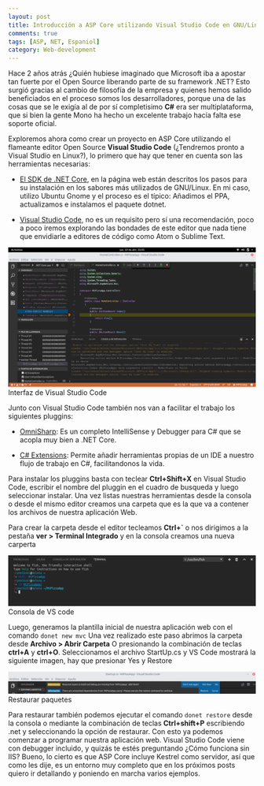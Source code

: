 ```yaml
---
layout: post
title: Introducción a ASP Core utilizando Visual Studio Code en GNU/Linux
comments: true
tags: [ASP, NET, Espaniol]
category: Web-development
---
```


Hace 2 años atrás ¿Quién hubiese imaginado que Microsoft iba a apostar tan fuerte por el Open Source liberando parte de su framework .NET? Esto surgió gracias al cambio de filosofía de la empresa y quienes hemos salido beneficiados en el proceso somos los desarrolladores, porque una de las cosas que se le exigía al de por sí completisimo **C#** era ser multiplataforma, que si bien la gente Mono ha hecho un excelente trabajo hacía falta ese soporte oficial. 

Exploremos ahora como crear un proyecto en ASP Core utilizando el flameante editor Open Source **Visual Studio Code** (¿Tendremos pronto a Visual Studio en Linux?), lo primero que hay que tener en cuenta son las herramientas necesarias:

- [El SDK de .NET Core](https://www.microsoft.com/net/core), en la página web están descritos los pasos para su instalación en los sabores más utilizados de GNU/Linux. En mi caso, utilizo Ubuntu Gnome y el proceso es el típico: Añadimos el PPA, actualizamos e instalamos el paquete dotnet.

- [Visual Studio Code](https://code.visualstudio.com/), no es un requisito pero sí una recomendación, poco a poco iremos explorando las bondades de este editor que nada tiene que envidiarle a editores de código como Atom o Sublime Text.

<div class="main_block">
    <img src="/images/aspcorepost/vscode.png" alt="VS Code">
    <div class='captione'>Interfaz de Visual Studio Code</div>
</div>

Junto con Visual Studio Code también nos van a facilitar el trabajo los siguientes pluggins:

- [OmniSharp](https://marketplace.visualstudio.com/items?itemName=ms-vscode.csharp): Es un completo IntelliSense y Debugger para C# que se acopla muy bien a .NET Core.

- [C# Extensions](https://marketplace.visualstudio.com/items?itemName=jchannon.csharpextensions): Permite añadir herramientas propias de un IDE a nuestro flujo de trabajo en C#, facilitandonos la vida.

Para instalar los pluggins basta con teclear **Ctrl+Shift+X** en Visual Studio Code, escribir el nombre del pluggin en el cuadro de busqueda y luego seleccionar instalar. Una vez listas nuestras herramientas desde la consola o desde el mismo editor creamos una carpeta que es la que va a contener los archivos de nuestra aplicación Web.

Para crear la carpeta desde el editor tecleamos **Ctrl+`** o nos dirigimos a la pestaña **ver > Terminal Integrado** y en la consola creamos una nueva carperta

<div class="main_block">
    <img src="/images/aspcorepost/console.png" alt="Consola">
    <div class='captione'>Consola de VS code</div>
</div>

Luego, generamos la plantilla inicial de nuestra aplicación web con el comando ```donet new mvc``` Una vez realizado este paso abrimos la carpeta desde **Archivo > Abrir Carpeta** O presionando la combinación de teclas **ctrl+A** y **ctrl+O**. Seleccionamos el archivo StartUp.cs y VS Code mostrará la siguiente imagen, hay que presionar Yes y Restore

<div class="main_block">
    <img src="/images/aspcorepost/restore.png" alt="restore">
    <div class='captione'>Restaurar paquetes</div>
</div>

Para restaurar también podemos ejecutar el comando ```donet restore``` desde la consola o mediante la combinación de teclas **Ctrl+shift+P** escribiendo .net y seleccionando la opción de restaurar. Con esto ya podemos comenzar a programar nuestra aplicación web. Visual Studio Code viene con debugger incluido, y quizás te estés preguntando ¿Cómo funciona sin IIS? Bueno, lo cierto es que ASP Core incluye Kestrel como servidor, así que como les dije, es un entorno muy completo que en los próximos posts quiero ir detallando y poniendo en marcha varios ejemplos.
